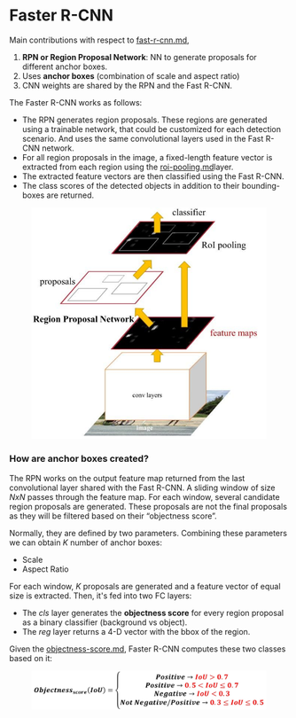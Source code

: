 # Faster R-CNN

Main contributions with respect to [fast-r-cnn.md](fast-r-cnn.md "mention"),

1. **RPN or Region Proposal Network**: NN to generate proposals for different anchor boxes.
2. Uses **anchor boxes** (combination of scale and aspect ratio)
3. CNN weights are shared by the RPN and the Fast R-CNN.



The Faster R-CNN works as follows:

* The RPN generates region proposals. These regions are generated using a trainable network, that could be customized for each detection scenario. And uses the same convolutional layers used in the Fast R-CNN network.
* For all region proposals in the image, a fixed-length feature vector is extracted from each region using the [roi-pooling.md](../techniques/roi-pooling.md "mention")layer.
* The extracted feature vectors are then classified using the Fast R-CNN.
* The class scores of the detected objects in addition to their bounding-boxes are returned.

<figure><img src="../../../../.gitbook/assets/image (8).png" alt=""><figcaption></figcaption></figure>

### How are anchor boxes created?

The RPN works on the output feature map returned from the last convolutional layer shared with the Fast R-CNN. A sliding window of size _NxN_ passes through the feature map. For each window, several candidate region proposals are generated. These proposals are not the final proposals as they will be filtered based on their “objectness score”.

Normally, they are defined by two parameters. Combining these parameters we can obtain _K_ number of anchor boxes:

* Scale
* Aspect Ratio

For each window, _K_ proposals are generated and a feature vector of equal size is extracted. Then, it's fed into two FC layers:

* The _cls_ layer generates the **objectness score** for every region proposal as a binary classifier (background vs object).
* The _reg_ layer returns a 4-D vector with the bbox of the region.



Given the [objectness-score.md](../metrics/objectness-score.md "mention"), Faster R-CNN computes these two classes based on it:

<figure><img src="../../../../.gitbook/assets/image (9).png" alt=""><figcaption></figcaption></figure>
